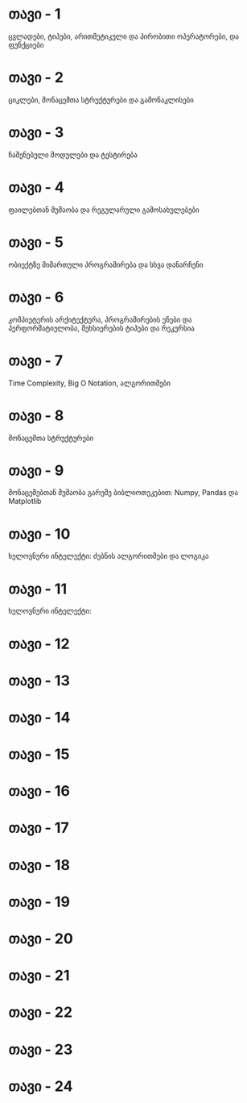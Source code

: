# **თავი - 1**
ცვლადები, ტიპები, არითმეტიკული და პირობითი ოპერატორები, და ფუნქციები
# **თავი - 2**
ციკლები, მონაცემთა სტრუქტურები და გამონაკლისები
# **თავი - 3**
ჩაშენებული მოდულები და ტესტირება 
# **თავი - 4**
ფაილებთან მუშაობა და რეგულარული გამოსახულებები
# **თავი - 5**
ობიექტზე მიმართული პროგრამირება და სხვა დანარჩენი
# **თავი - 6**
კომპიუტერის არქიტექტურა, პროგრამირების ენები და პერფორმატიულობა, მეხსიერების ტიპები და რეკურსია
# **თავი - 7**
Time Complexity, Big O Notation, ალგორითმები
# **თავი - 8**
მონაცემთა სტრუქტურები
# **თავი - 9**
მონაცემებთან მუშაობა გარეშე ბიბლიოთეკებით: Numpy, Pandas და Matplotlib
# **თავი - 10**
ხელოვნური ინტელექტი: ძებნის ალგორითმები და ლოგიკა
# **თავი - 11**
ხელოვნური ინტელექტი:
# **თავი - 12**
# **თავი - 13**
# **თავი - 14**
# **თავი - 15**
# **თავი - 16**
# **თავი - 17**
# **თავი - 18**
# **თავი - 19**
# **თავი - 20**
# **თავი - 21**
# **თავი - 22**
# **თავი - 23**
# **თავი - 24**
